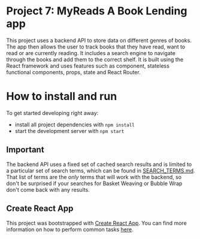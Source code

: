 # Project 7: MyReads A Book Lending app

This project uses a backend API to store data on different genres of books. The app then allows the user to track books that they have read, want to read or are currently reading. It includes a search engine to navigate through the books and add them to the correct shelf. It is built using the React framework and uses features such as component, stateless functional components, props, state and React Router.

# How to install and run

To get started developing right away:

* install all project dependencies with `npm install`
* start the development server with `npm start`

## Important
The backend API uses a fixed set of cached search results and is limited to a particular set of search terms, which can be found in [SEARCH_TERMS.md](SEARCH_TERMS.md). That list of terms are the _only_ terms that will work with the backend, so don't be surprised if your searches for Basket Weaving or Bubble Wrap don't come back with any results.

## Create React App

This project was bootstrapped with [Create React App](https://github.com/facebookincubator/create-react-app). You can find more information on how to perform common tasks [here](https://github.com/facebookincubator/create-react-app/blob/master/packages/react-scripts/template/README.md).
